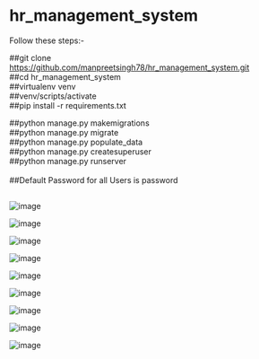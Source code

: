 # hr_management_system
Follow these steps:-<br/>

##git clone https://github.com/manpreetsingh78/hr_management_system.git<br/>
##cd hr_management_system<br/>
##virtualenv venv<br/>
##venv/scripts/activate<br/>
##pip install -r requirements.txt<br/>

##python manage.py makemigrations<br/>
##python manage.py migrate<br/>
##python manage.py populate_data<br/>
##python manage.py createsuperuser<br/>
##python manage.py runserver<br/>
<br/>
##Default Password for all Users is password<br/>
##
##
![image](https://github.com/manpreetsingh78/hr_management_system/assets/73060253/1965b0bc-6c90-42e9-b10f-b4ce263a8433)

![image](https://github.com/manpreetsingh78/hr_management_system/assets/73060253/2acabac3-987c-4125-a7eb-beda25534465)

![image](https://github.com/manpreetsingh78/hr_management_system/assets/73060253/ff31dc1e-f97c-46e0-a431-54dcf5a15559)

![image](https://github.com/manpreetsingh78/hr_management_system/assets/73060253/741d0755-2f3e-4b40-89db-143711541bf1)

![image](https://github.com/manpreetsingh78/hr_management_system/assets/73060253/41799321-1912-4881-89b6-63b5c9fad6bc)

![image](https://github.com/manpreetsingh78/hr_management_system/assets/73060253/b7f2a788-b7fb-41fa-a418-80e95029ecea)

![image](https://github.com/manpreetsingh78/hr_management_system/assets/73060253/9da94d82-0a03-41ea-92e8-72ca787dcdca)

![image](https://github.com/manpreetsingh78/hr_management_system/assets/73060253/29ce9b5c-9167-47cf-bafb-b441fd0f75ed)

![image](https://github.com/manpreetsingh78/hr_management_system/assets/73060253/bf57e552-9273-4397-b2ab-667d27970d4b)

